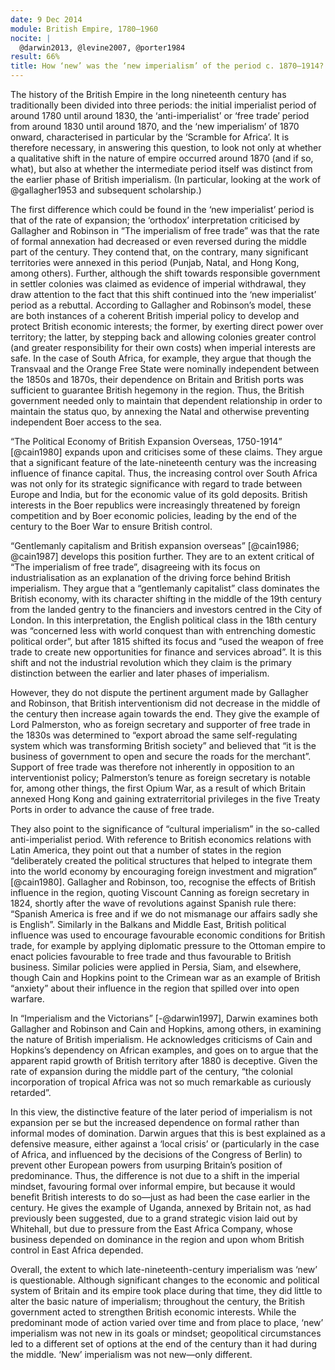 ```yaml
---
date: 9 Dec 2014
module: British Empire, 1780–1960
nocite: |
  @darwin2013, @levine2007, @porter1984
result: 66%
title: How ‘new’ was the ‘new imperialism’ of the period c. 1870–1914?
---
```


The history of the British Empire in the long nineteenth century has traditionally been divided into three periods: the initial imperialist period of around 1780 until around 1830, the ‘anti-imperialist’ or ‘free trade’ period from around 1830 until around 1870, and the ‘new imperialism’ of 1870 onward, characterised in particular by the ‘Scramble for Africa’. It is therefore necessary, in answering this question, to look not only at whether a qualitative shift in the nature of empire occurred around 1870 (and if so, what), but also at whether the intermediate period itself was distinct from the earlier phase of British imperialism. (In particular, looking at the work of @gallagher1953 and subsequent scholarship.)

The first difference which could be found in the ‘new imperialist’ period is that of the rate of expansion; the ‘orthodox’ interpretation criticised by Gallagher and Robinson in “The imperialism of free trade” was that the rate of formal annexation had decreased or even reversed during the middle part of the century. They contend that, on the contrary, many significant territories were annexed in this period (Punjab, Natal, and Hong Kong, among others). Further, although the shift towards responsible government in settler colonies was claimed as evidence of imperial withdrawal, they draw attention to the fact that this shift continued into the ‘new imperialist’ period as a rebuttal. According to Gallagher and Robinson’s model, these are both instances of a coherent British imperial policy to develop and protect British economic interests; the former, by exerting direct power over territory; the latter, by stepping back and allowing colonies greater control (and greater responsibility for their own costs) when imperial interests are safe. In the case of South Africa, for example, they argue that though the Transvaal and the Orange Free State were nominally independent between the 1850s and 1870s, their dependence on Britain and British ports was sufficient to guarantee British hegemony in the region. Thus, the British government needed only to maintain that dependent relationship in order to maintain the status quo, by annexing the Natal and otherwise preventing independent Boer access to the sea.

“The Political Economy of British Expansion Overseas, 1750-1914” [@cain1980] expands upon and criticises some of these claims. They argue that a significant feature of the late-nineteenth century was the increasing influence of finance capital. Thus, the increasing control over South Africa was not only for its strategic significance with regard to trade between Europe and India, but for the economic value of its gold deposits. British interests in the Boer republics were increasingly threatened by foreign competition and by Boer economic policies, leading by the end of the century to the Boer War to ensure British control.

“Gentlemanly capitalism and British expansion overseas” [@cain1986; @cain1987] develops this position further. They are to an extent critical of “The imperialism of free trade”, disagreeing with its focus on industrialisation as an explanation of the driving force behind British imperialism. They argue that a “gentlemanly capitalist” class dominates the British economy, with its character shifting in the middle of the 19th century from the landed gentry to the financiers and investors centred in the City of London. In this interpretation, the English political class in the 18th century was “concerned less with world conquest than with entrenching domestic political order”, but after 1815 shifted its focus and “used the weapon of free trade to create new opportunities for finance and services abroad”. It is this shift and not the industrial revolution which they claim is the primary distinction between the earlier and later phases of imperialism.

However, they do not dispute the pertinent argument made by Gallagher and Robinson, that British interventionism did not decrease in the middle of the century then increase again towards the end. They give the example of Lord Palmerston, who as foreign secretary and supporter of free trade in the 1830s was determined to “export abroad the same self-regulating system which was transforming British society” and believed that “it is the business of government to open and secure the roads for the merchant”. Support of free trade was therefore not inherently in opposition to an interventionist policy; Palmerston’s tenure as foreign secretary is notable for, among other things, the first Opium War, as a result of which Britain annexed Hong Kong and gaining extraterritorial privileges in the five Treaty Ports in order to advance the cause of free trade.

They also point to the significance of “cultural imperialism” in the so-called anti-imperialist period. With reference to British economics relations with Latin America, they point out that a number of states in the region “deliberately created the political structures that helped to integrate them into the world economy by encouraging foreign investment and migration” [@cain1980]. Gallagher and Robinson, too, recognise the effects of British influence in the region, quoting Viscount Canning as foreign secretary in 1824, shortly after the wave of revolutions against Spanish rule there: “Spanish America is free and if we do not mismanage our affairs sadly she is English”. Similarly in the Balkans and Middle East, British political influence was used to encourage favourable economic conditions for British trade, for example by applying diplomatic pressure to the Ottoman empire to enact policies favourable to free trade and thus favourable to British business. Similar policies were applied in Persia, Siam, and elsewhere, though Cain and Hopkins point to the Crimean war as an example of British “anxiety” about their influence in the region that spilled over into open warfare.

In “Imperialism and the Victorians” [-@darwin1997], Darwin examines both Gallagher and Robinson and Cain and Hopkins, among others, in examining the nature of British imperialism. He acknowledges criticisms of Cain and Hopkins’s dependency on African examples, and goes on to argue that the apparent rapid growth of British territory after 1880 is deceptive. Given the rate of expansion during the middle part of the century, “the colonial incorporation of tropical Africa was not so much remarkable as curiously retarded”.

In this view, the distinctive feature of the later period of imperialism is not expansion per se but the increased dependence on formal rather than informal modes of domination. Darwin argues that this is best explained as a defensive measure, either against a ‘local crisis’ or (particularly in the case of Africa, and influenced by the decisions of the Congress of Berlin) to prevent other European powers from usurping Britain’s position of predominance. Thus, the difference is not due to a shift in the imperial mindset, favouring formal over informal empire, but because it would benefit British interests to do so—just as had been the case earlier in the century. He gives the example of Uganda, annexed by Britain not, as had previously been suggested, due to a grand strategic vision laid out by Whitehall, but due to pressure from the East Africa Company, whose business depended on dominance in the region and upon whom British control in East Africa depended.

Overall, the extent to which late-nineteenth-century imperialism was ‘new’ is questionable. Although significant changes to the economic and political system of Britain and its empire took place during that time, they did little to alter the basic nature of imperialism; throughout the century, the British government acted to strengthen British economic interests. While the predominant mode of action varied over time and from place to place, ‘new’ imperialism was not new in its goals or mindset; geopolitical circumstances led to a different set of options at the end of the century than it had during the middle. ‘New’ imperialism was not new—only different.
